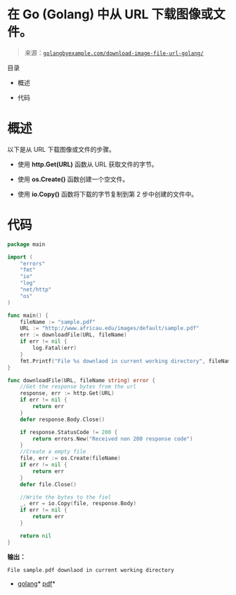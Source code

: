 <!--yml

分类：未分类

日期：2024-10-13 06:09:16

-->

# 在 Go (Golang) 中从 URL 下载图像或文件。

> 来源：[`golangbyexample.com/download-image-file-url-golang/`](https://golangbyexample.com/download-image-file-url-golang/)

目录

+   概述

+   代码

# 概述

以下是从 URL 下载图像或文件的步骤。

+   使用 **http.Get(URL)** 函数从 URL 获取文件的字节。

+   使用 **os.Create()** 函数创建一个空文件。

+   使用 **io.Copy()** 函数将下载的字节复制到第 2 步中创建的文件中。

# 代码

```go
package main

import (
	"errors"
	"fmt"
	"io"
	"log"
	"net/http"
	"os"
)

func main() {
	fileName := "sample.pdf"
	URL := "http://www.africau.edu/images/default/sample.pdf"
	err := downloadFile(URL, fileName)
	if err != nil {
		log.Fatal(err)
	}
	fmt.Printf("File %s downlaod in current working directory", fileName)
}

func downloadFile(URL, fileName string) error {
	//Get the response bytes from the url
	response, err := http.Get(URL)
	if err != nil {
		return err
	}
	defer response.Body.Close()

	if response.StatusCode != 200 {
		return errors.New("Received non 200 response code")
	}
	//Create a empty file
	file, err := os.Create(fileName)
	if err != nil {
		return err
	}
	defer file.Close()

	//Write the bytes to the fiel
	_, err = io.Copy(file, response.Body)
	if err != nil {
		return err
	}

	return nil
} 
```

**输出：**

```go
File sample.pdf downlaod in current working directory
```

+   [golang](https://golangbyexample.com/tag/golang/)*   [pdf](https://golangbyexample.com/tag/pdf/)*
